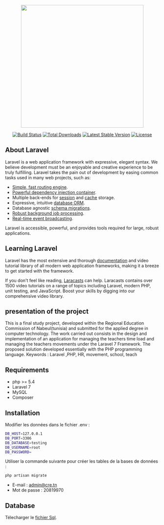 <p align="center"><img src="https://res.cloudinary.com/dtfbvvkyp/image/upload/v1566331377/laravel-logolockup-cmyk-red.svg" width="400"></p>

<p align="center">
<a href="https://travis-ci.org/laravel/framework"><img src="https://travis-ci.org/laravel/framework.svg" alt="Build Status"></a>
<a href="https://packagist.org/packages/laravel/framework"><img src="https://poser.pugx.org/laravel/framework/d/total.svg" alt="Total Downloads"></a>
<a href="https://packagist.org/packages/laravel/framework"><img src="https://poser.pugx.org/laravel/framework/v/stable.svg" alt="Latest Stable Version"></a>
<a href="https://packagist.org/packages/laravel/framework"><img src="https://poser.pugx.org/laravel/framework/license.svg" alt="License"></a>
</p>

## About Laravel

Laravel is a web application framework with expressive, elegant syntax. We believe development must be an enjoyable and creative experience to be truly fulfilling. Laravel takes the pain out of development by easing common tasks used in many web projects, such as:

- [Simple, fast routing engine](https://laravel.com/docs/routing).
- [Powerful dependency injection container](https://laravel.com/docs/container).
- Multiple back-ends for [session](https://laravel.com/docs/session) and [cache](https://laravel.com/docs/cache) storage.
- Expressive, intuitive [database ORM](https://laravel.com/docs/eloquent).
- Database agnostic [schema migrations](https://laravel.com/docs/migrations).
- [Robust background job processing](https://laravel.com/docs/queues).
- [Real-time event broadcasting](https://laravel.com/docs/broadcasting).

Laravel is accessible, powerful, and provides tools required for large, robust applications.

## Learning Laravel

Laravel has the most extensive and thorough [documentation](https://laravel.com/docs) and video tutorial library of all modern web application frameworks, making it a breeze to get started with the framework.

If you don't feel like reading, [Laracasts](https://laracasts.com) can help. Laracasts contains over 1500 video tutorials on a range of topics including Laravel, modern PHP, unit testing, and JavaScript. Boost your skills by digging into our comprehensive video library.

## presentation of the project
This  is a final study project, developed within the Regional Education Commission of Nabeul(tunisia) and submitted for the applied degree in computer technology. The work carried out consists in the design and implementation of an application for managing the teachers time load and managing the teachers movements under the Laravel 7 Framework. The proposed solution  developed essentially with the PHP programming language. Keywords : Laravel ,PHP, HR, movement, school, teach

## Requirements
- php >= 5.4 
- Laravel 7
- MySQL
- Composer

## Installation

Modifier les données dans le fichier .env :

``` bash
DB_HOST=127.0.0.1
DB_PORT=3306
DB_DATABASE=testing
DB_USERNAME=root
DB_PASSWORD=
```

Utiliser la commande suivante pour créer les tables de la bases de données :

``` bash
php artisan migrate
```


- E-mail : admin@cre.tn 
- Mot de passe : 20819970   


## Database

Télecharger le [fichier Sql](https://drive.google.com/file/d/13Sy1lrlUHIwtod8_WJgx6OKy8m2RuH51/view?usp=sharing).
